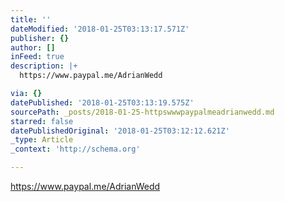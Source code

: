 ```yaml
---
title: ''
dateModified: '2018-01-25T03:13:17.571Z'
publisher: {}
author: []
inFeed: true
description: |+
  https://www.paypal.me/AdrianWedd

via: {}
datePublished: '2018-01-25T03:13:19.575Z'
sourcePath: _posts/2018-01-25-httpswwwpaypalmeadrianwedd.md
starred: false
datePublishedOriginal: '2018-01-25T03:12:12.621Z'
_type: Article
_context: 'http://schema.org'

---
```

https://www.paypal.me/AdrianWedd